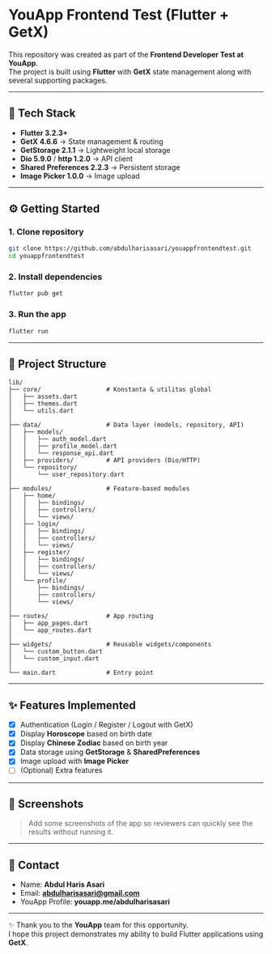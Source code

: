 # YouApp Frontend Test (Flutter + GetX)

This repository was created as part of the **Frontend Developer Test at
YouApp**.\
The project is built using **Flutter** with **GetX** state management
along with several supporting packages.

------------------------------------------------------------------------

## 🚀 Tech Stack

-   **Flutter 3.2.3+**
-   **GetX 4.6.6** → State management & routing
-   **GetStorage 2.1.1** → Lightweight local storage
-   **Dio 5.9.0** / **http 1.2.0** → API client
-   **Shared Preferences 2.2.3** → Persistent storage
-   **Image Picker 1.0.0** → Image upload

------------------------------------------------------------------------

## ⚙️ Getting Started

### 1. Clone repository

``` bash
git clone https://github.com/abdulharisasari/youappfrontendtest.git
cd youappfrontendtest
```

### 2. Install dependencies

``` bash
flutter pub get
```

### 3. Run the app

``` bash
flutter run
```

------------------------------------------------------------------------

## 📂 Project Structure

    lib/
    ├── core/                  # Konstanta & utilitas global
    │   ├── assets.dart
    │   ├── themes.dart
    │   └── utils.dart
    │
    ├── data/                  # Data layer (models, repository, API)
    │   ├── models/
    │   │   ├── auth_model.dart
    │   │   ├── profile_model.dart
    │   │   └── response_api.dart
    │   ├── providers/         # API providers (Dio/HTTP)
    │   └── repository/
    │       └── user_repository.dart
    │
    ├── modules/               # Feature-based modules
    │   ├── home/
    │   │   ├── bindings/
    │   │   ├── controllers/
    │   │   └── views/
    │   ├── login/
    │   │   ├── bindings/
    │   │   ├── controllers/
    │   │   └── views/
    │   ├── register/
    │   │   ├── bindings/
    │   │   ├── controllers/
    │   │   └── views/
    │   └── profile/
    │       ├── bindings/
    │       ├── controllers/
    │       └── views/
    │
    ├── routes/                # App routing
    │   ├── app_pages.dart
    │   └── app_routes.dart
    │
    ├── widgets/               # Reusable widgets/components
    │   └── custom_button.dart
    │   └── custom_input.dart
    │
    └── main.dart              # Entry point
        

------------------------------------------------------------------------

## ✨ Features Implemented

-   [x] Authentication (Login / Register / Logout with GetX)
-   [x] Display **Horoscope** based on birth date
-   [x] Display **Chinese Zodiac** based on birth year
-   [x] Data storage using **GetStorage** & **SharedPreferences**
-   [x] Image upload with **Image Picker**
-   [ ] (Optional) Extra features

------------------------------------------------------------------------

## 📸 Screenshots

> Add some screenshots of the app so reviewers can quickly see the
> results without running it.

------------------------------------------------------------------------

## 📧 Contact

-   Name: **Abdul Haris Asari**
-   Email: **abdulharisasari@gmail.com**
-   YouApp Profile: **youapp.me/abdulharisasari**

------------------------------------------------------------------------

✨ Thank you to the **YouApp** team for this opportunity.\
I hope this project demonstrates my ability to build Flutter
applications using **GetX**.
